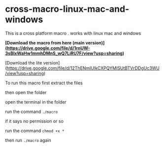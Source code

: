 # cross-macro-linux-mac-and-windows
This is a cross platform macro . works with linux mac and windows 

**[Download the macro from here (main version)] (https://drive.google.com/file/d/1rnUW-3sBIxWaHw1mmhDMnS_wQ7LiRU7F/view?usp=sharing)**

[Download the lite version] (https://drive.google.com/file/d/12ThENmIUlkCXPQYMISUtBTVrDDgUc3WU/view?usp=sharing)

To run this macro first extract the files 

then open the folder

open the terminal in the folder

run the command ```./macro```

if it says no permission or so

run the command ```chmod +x *```

then run `./macro` again


